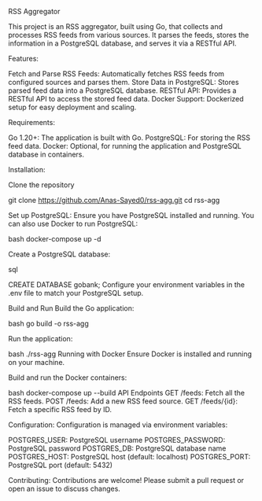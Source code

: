 RSS Aggregator

This project is an RSS aggregator, built using Go, that collects and processes RSS feeds from various sources. It parses the feeds, stores the information in a PostgreSQL database, and serves it via a RESTful API.


Features:

Fetch and Parse RSS Feeds: Automatically fetches RSS feeds from configured sources and parses them.
Store Data in PostgreSQL: Stores parsed feed data into a PostgreSQL database.
RESTful API: Provides a RESTful API to access the stored feed data.
Docker Support: Dockerized setup for easy deployment and scaling.


Requirements:

Go 1.20+: The application is built with Go.
PostgreSQL: For storing the RSS feed data.
Docker: Optional, for running the application and PostgreSQL database in containers.


Installation:

Clone the repository

git clone https://github.com/Anas-Sayed0/rss-agg.git
cd rss-agg

Set up PostgreSQL:
Ensure you have PostgreSQL installed and running. You can also use Docker to run PostgreSQL:

bash
docker-compose up -d

Create a PostgreSQL database:

sql

CREATE DATABASE gobank;
Configure your environment variables in the .env file to match your PostgreSQL setup.

Build and Run
Build the Go application:

bash
go build -o rss-agg


Run the application:

bash
./rss-agg
Running with Docker
Ensure Docker is installed and running on your machine.

Build and run the Docker containers:

bash
docker-compose up --build
API Endpoints
GET /feeds: Fetch all the RSS feeds.
POST /feeds: Add a new RSS feed source.
GET /feeds/{id}: Fetch a specific RSS feed by ID.

Configuration:
Configuration is managed via environment variables:

POSTGRES_USER: PostgreSQL username
POSTGRES_PASSWORD: PostgreSQL password
POSTGRES_DB: PostgreSQL database name
POSTGRES_HOST: PostgreSQL host (default: localhost)
POSTGRES_PORT: PostgreSQL port (default: 5432)


Contributing:
Contributions are welcome! Please submit a pull request or open an issue to discuss changes.